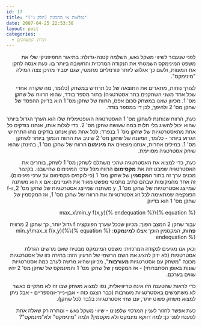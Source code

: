```yaml
---
id: 17
title: "נפלאות אי התבונה (חלק ג')"
date: 2007-04-25 22:53:38
layout: post
categories: 
  - תורת המשחקים
---
```

<p class="MsoNormal" dir="rtl">לפני שנעבור לשיווי משקל נאש, השלמה קטנה-גדולה: בתיאור החפיפניקי שלי את משפט המינימקס השמטתי את הנקודה המרכזית והחשובה ביותר בו. כעת אנסה לתקן את המעוות, ולשם כך אגלוש ליותר פורמליזם מתמטי, שגם יסביר מהיכן צצה המילה "מינימקס".</p>
<p class="MsoNormal" dir="rtl"> לצורך נוחות, מתארים את התוצאה של כל תרחיש במשחק (כלומר, מה שקורה אחרי שכל אחד משני השחקנים בחר אסטרטגיה) בתור מספר בודד, שהוא הרווח של שחקן מס' 1. מכיוון שאנו במשחק סכום אפס, הרווח של שחקן מס' 1 הוא בדיוק ההפסד של שחקן מס' 2 ולהיפך, לכן די במספר בודד.</p>
<p class="MsoNormal" dir="rtl"> כעת, הרווח שנותנת לשחקן מס' 1 האסטרטגיה האופטימלית שלו הוא הערך הגדול ביותר שהוא יכול להשיג בלי תלות במה שעושה שחקן מס' 2. כדי לגלות אותו, אנחנו בודקים כל אחת מהאסטרטגיות של שחקן מס' 1 בנפרד: לכל אחת מהן אנחנו בודקים מהו התרחיש הגרוע ביותר - כלומר, המענה של שחקן מס' 2 שיניב את הרווח הנמוך ביותר לשחקן מס' 1. במילים אחרות, אנחנו מוצאים את <strong>מינימום </strong>הרווח של שחקן מס' 1, בהינתן שהוא שיחק אסטרטגיה מסויימת.</p>
<p class="MsoNormal" dir="rtl">כעת, כדי למצוא את האסטרטגיה שהכי משתלם לשחקן מס' 1 לשחק, בוחרים את האסטרטגיה שמבטיחה את <strong>מקסימום</strong> הרווח מכל ערכי המינימום שחישבנו. בקיצור מכנים ערך זה בתור ה<strong>מקסמין</strong> של שחקן מס' 1 (כי לוקחים מקסימום על ערכי מינימום). זה אחד מהמקומות שבהם כתיב מתמטי מפשט מאוד את העניינים: אם x הוא משתנה שמייצג אסטרטגיות של שחקן מס' 1, y משתנה שמייצג אסטרטגיות של שחקן מס' 2, ו-f הפונקציה שמתאימה לכל זוג אסטרטגיות את הרווח של שחקן מס' 1, אז המקסמין של שחקן מס' 1 הוא בדיוק</p>
<p class="MsoNormal" dir="rtl">{% equation %}\max_x\min_y f(x,y){% endequation %}</p>

<p class="MsoNormal" dir="rtl"> עבור שחקן 2 המצב הפוך: מכיוון שככל שערך הפונקציה f גדול יותר, כך שחקן 2 מרוויח <strong>פחות</strong>, המקסמין הופך אצלו ל<strong>מינמקס</strong>:
{% equation %}\min_y\max_x f(x,y){% endequation %}
<p class="MsoNormal" dir="rtl"> וכאן אנו מגיעים לנקודה המרכזית: משפט המינמקס מבטיח שאם מרשים הגרלת אסטרטגיות (לא יזיק להציג את השם הרשמי של הרעיון הזה: בחירה כזו של אסטרטגיות מכונה "משחק עם אסטרטגיות <strong>מעורבות</strong>", מכיוון שהיא מרשה לערב כמה אסטרטגיות שונות באופן הסתברותי) - אז המקסמין של שחקן מס' 1 והמינמקס של שחקן מס' 2 יהיו שווים בערכם.</p>
<p class="MsoNormal" dir="rtl"> כדי לראות שהטענה הזו אינה טריוויאלית, נסו למצוא משחק שבו זה לא מתקיים כאשר לא משתמשים באסטרטגיות מעורבות (כבר הצגנו כזה - אבן-נייר-ומספריים - אבל ניתן למצוא משחק פשוט יותר, עם שתי אסטרטגיות בלבד לכל שחקן).</p>
<p class="MsoNormal" dir="rtl">כעת אפשר לחזור לעניין המרכזי שלפנינו - שיווי משקל נאש - ונותרה רק שאלה אחת לפענח לפני כן: למה דווקא מינמקס ולא מקסמין? ולמה "מינ<strong>י</strong>מקס" ולא"מינמקס"?</p>
